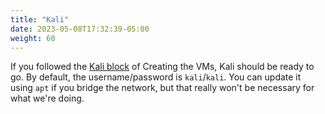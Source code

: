 ```yaml
---
title: "Kali"
date: 2023-05-08T17:32:39-05:00
weight: 60
---
```


If you followed the [Kali block](../creating_the_vms/#kali) of Creating the VMs, Kali should be ready to go. By default, the username/password is `kali`/`kali`. You can update it using `apt` if you bridge the network, but that really won't be necessary for what we're doing.
